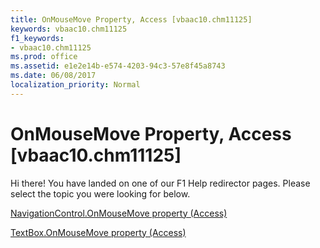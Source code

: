 ```yaml
---
title: OnMouseMove Property, Access [vbaac10.chm11125]
keywords: vbaac10.chm11125
f1_keywords:
- vbaac10.chm11125
ms.prod: office
ms.assetid: e1e2e14b-e574-4203-94c3-57e8f45a8743
ms.date: 06/08/2017
localization_priority: Normal
---
```



# OnMouseMove Property, Access [vbaac10.chm11125]

Hi there! You have landed on one of our F1 Help redirector pages. Please select the topic you were looking for below.

[NavigationControl.OnMouseMove property (Access)](http://msdn.microsoft.com/library/12259131-0b06-e01f-4a94-05dabaf0e53c%28Office.15%29.aspx)

[TextBox.OnMouseMove property (Access)](http://msdn.microsoft.com/library/7201a61b-5b69-c13f-63bf-a2a5f329ecc5%28Office.15%29.aspx)


